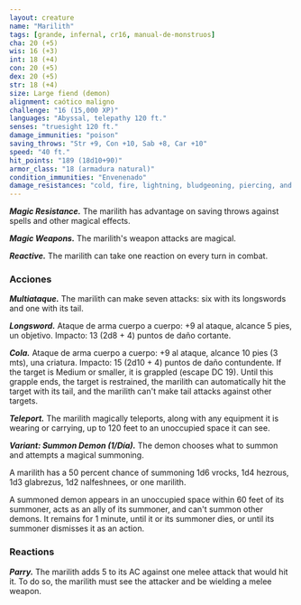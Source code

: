 ```yaml
---
layout: creature
name: "Marilith"
tags: [grande, infernal, cr16, manual-de-monstruos]
cha: 20 (+5)
wis: 16 (+3)
int: 18 (+4)
con: 20 (+5)
dex: 20 (+5)
str: 18 (+4)
size: Large fiend (demon)
alignment: caótico maligno
challenge: "16 (15,000 XP)"
languages: "Abyssal, telepathy 120 ft."
senses: "truesight 120 ft."
damage_immunities: "poison"
saving_throws: "Str +9, Con +10, Sab +8, Car +10"
speed: "40 ft."
hit_points: "189 (18d10+90)"
armor_class: "18 (armadura natural)"
condition_immunities: "Envenenado"
damage_resistances: "cold, fire, lightning, bludgeoning, piercing, and slashing from nonmagical weapons"
---
```


***Magic Resistance.*** The marilith has advantage on saving throws against spells and other magical effects.

***Magic Weapons.*** The marilith's weapon attacks are magical.

***Reactive.*** The marilith can take one reaction on every turn in combat.

### Acciones

***Multiataque.*** The marilith can make seven attacks: six with its longswords and one with its tail.

***Longsword.*** Ataque de arma cuerpo a cuerpo: +9 al ataque, alcance 5 pies, un objetivo. Impacto: 13 (2d8 + 4) puntos de daño cortante.

***Cola.*** Ataque de arma cuerpo a cuerpo: +9 al ataque, alcance 10 pies (3 mts), una criatura. Impacto: 15 (2d10 + 4) puntos de daño contundente. If the target is Medium or smaller, it is grappled (escape DC 19). Until this grapple ends, the target is restrained, the marilith can automatically hit the target with its tail, and the marilith can't make tail attacks against other targets.

***Teleport.*** The marilith magically teleports, along with any equipment it is wearing or carrying, up to 120 feet to an unoccupied space it can see.

***Variant: Summon Demon (1/Día).*** The demon chooses what to summon and attempts a magical summoning.

A marilith has a 50 percent chance of summoning 1d6 vrocks, 1d4 hezrous, 1d3 glabrezus, 1d2 nalfeshnees, or one marilith.

A summoned demon appears in an unoccupied space within 60 feet of its summoner, acts as an ally of its summoner, and can't summon other demons. It remains for 1 minute, until it or its summoner dies, or until its summoner dismisses it as an action.

### Reactions

***Parry.*** The marilith adds 5 to its AC against one melee attack that would hit it. To do so, the marilith must see the attacker and be wielding a melee weapon.